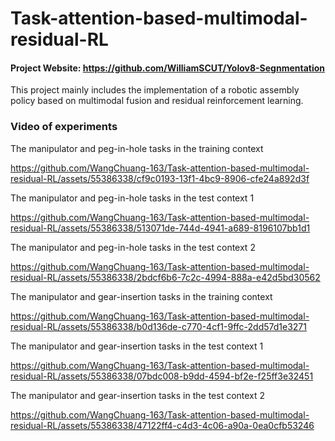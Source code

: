 # Task-attention-based-multimodal-residual-RL

#### Project Website: https://github.com/WilliamSCUT/Yolov8-Segnmentation

This project mainly includes the implementation of a robotic assembly policy based on multimodal fusion and residual reinforcement learning.


### Video of experiments

The manipulator and peg-in-hole tasks in the training context

https://github.com/WangChuang-163/Task-attention-based-multimodal-residual-RL/assets/55386338/cf9c0193-13f1-4bc9-8906-cfe24a892d3f

The manipulator and peg-in-hole tasks in the test context 1

https://github.com/WangChuang-163/Task-attention-based-multimodal-residual-RL/assets/55386338/513071de-744d-4941-a689-8196107bb1d1

The manipulator and peg-in-hole tasks in the test context 2

https://github.com/WangChuang-163/Task-attention-based-multimodal-residual-RL/assets/55386338/2bdcf6b6-7c2c-4994-888a-e42d5bd30562


The manipulator and gear-insertion tasks in the training context

https://github.com/WangChuang-163/Task-attention-based-multimodal-residual-RL/assets/55386338/b0d136de-c770-4cf1-9ffc-2dd57d1e3271

The manipulator and gear-insertion tasks in the test context 1

https://github.com/WangChuang-163/Task-attention-based-multimodal-residual-RL/assets/55386338/07bdc008-b9dd-4594-bf2e-f25ff3e32451

The manipulator and gear-insertion tasks in the test context 2

https://github.com/WangChuang-163/Task-attention-based-multimodal-residual-RL/assets/55386338/47122ff4-c4d3-4c06-a90a-0ea0cfb53246
